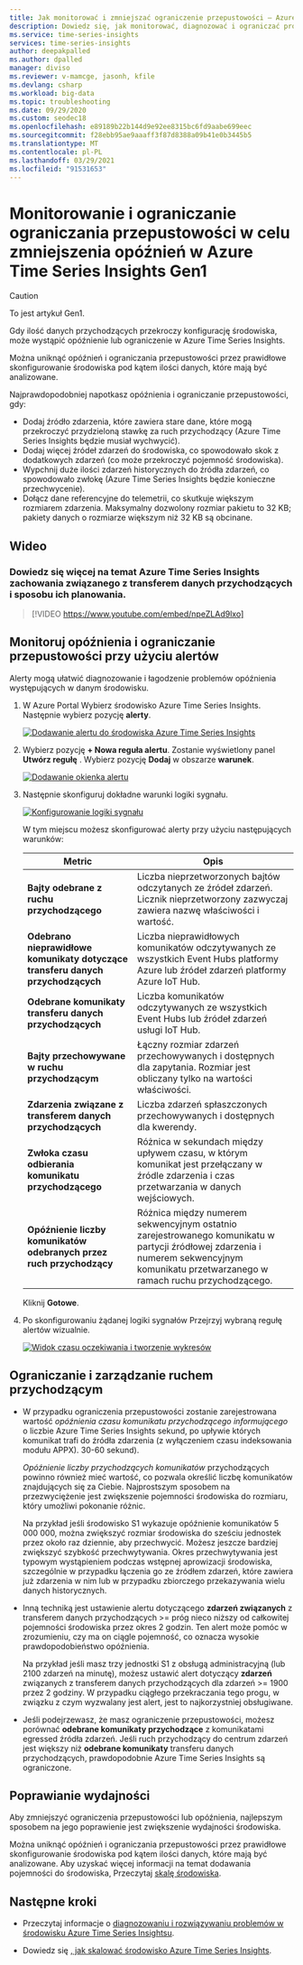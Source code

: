 ```yaml
---
title: Jak monitorować i zmniejszać ograniczenie przepustowości — Azure Time Series Insights | Microsoft Docs
description: Dowiedz się, jak monitorować, diagnozować i ograniczać problemy z wydajnością, które powodują opóźnienia i ograniczanie przepustowości w Azure Time Series Insights.
ms.service: time-series-insights
services: time-series-insights
author: deepakpalled
ms.author: dpalled
manager: diviso
ms.reviewer: v-mamcge, jasonh, kfile
ms.devlang: csharp
ms.workload: big-data
ms.topic: troubleshooting
ms.date: 09/29/2020
ms.custom: seodec18
ms.openlocfilehash: e89189b22b144d9e92ee8315bc6fd9aabe699eec
ms.sourcegitcommit: f28ebb95ae9aaaff3f87d8388a09b41e0b3445b5
ms.translationtype: MT
ms.contentlocale: pl-PL
ms.lasthandoff: 03/29/2021
ms.locfileid: "91531653"
---
```

# <a name="monitor-and-mitigate-throttling-to-reduce-latency-in-azure-time-series-insights-gen1"></a>Monitorowanie i ograniczanie ograniczania przepustowości w celu zmniejszenia opóźnień w Azure Time Series Insights Gen1

> [!CAUTION]
> To jest artykuł Gen1.

Gdy ilość danych przychodzących przekroczy konfigurację środowiska, może wystąpić opóźnienie lub ograniczenie w Azure Time Series Insights.

Można uniknąć opóźnień i ograniczania przepustowości przez prawidłowe skonfigurowanie środowiska pod kątem ilości danych, które mają być analizowane.

Najprawdopodobniej napotkasz opóźnienia i ograniczanie przepustowości, gdy:

- Dodaj źródło zdarzenia, które zawiera stare dane, które mogą przekroczyć przydzieloną stawkę za ruch przychodzący (Azure Time Series Insights będzie musiał wychwycić).
- Dodaj więcej źródeł zdarzeń do środowiska, co spowodowało skok z dodatkowych zdarzeń (co może przekroczyć pojemność środowiska).
- Wypchnij duże ilości zdarzeń historycznych do źródła zdarzeń, co spowodowało zwłokę (Azure Time Series Insights będzie konieczne przechwycenie).
- Dołącz dane referencyjne do telemetrii, co skutkuje większym rozmiarem zdarzenia. Maksymalny dozwolony rozmiar pakietu to 32 KB; pakiety danych o rozmiarze większym niż 32 KB są obcinane.

## <a name="video"></a>Wideo

### <a name="learn-about-azure-time-series-insights-data-ingress-behavior-and-how-to-plan-for-itbr"></a>Dowiedz się więcej na temat Azure Time Series Insights zachowania związanego z transferem danych przychodzących i sposobu ich planowania.</br>

> [!VIDEO https://www.youtube.com/embed/npeZLAd9lxo]

## <a name="monitor-latency-and-throttling-with-alerts"></a>Monitoruj opóźnienia i ograniczanie przepustowości przy użyciu alertów

Alerty mogą ułatwić diagnozowanie i łagodzenie problemów opóźnienia występujących w danym środowisku.

1. W Azure Portal Wybierz środowisko Azure Time Series Insights. Następnie wybierz pozycję **alerty**.

   [![Dodawanie alertu do środowiska Azure Time Series Insights](media/environment-mitigate-latency/mitigate-latency-add-alert.png)](media/environment-mitigate-latency/mitigate-latency-add-alert.png#lightbox)

1. Wybierz pozycję **+ Nowa reguła alertu**. Zostanie wyświetlony panel **Utwórz regułę** . Wybierz pozycję **Dodaj** w obszarze **warunek**.

   [![Dodawanie okienka alertu](media/environment-mitigate-latency/mitigate-latency-add-pane.png)](media/environment-mitigate-latency/mitigate-latency-add-pane.png#lightbox)

1. Następnie skonfiguruj dokładne warunki logiki sygnału.

   [![Konfigurowanie logiki sygnału](media/environment-mitigate-latency/configure-alert-rule.png)](media/environment-mitigate-latency/configure-alert-rule.png#lightbox)

   W tym miejscu możesz skonfigurować alerty przy użyciu następujących warunków:

   |Metric  |Opis  |
   |---------|---------|
   |**Bajty odebrane z ruchu przychodzącego**     | Liczba nieprzetworzonych bajtów odczytanych ze źródeł zdarzeń. Licznik nieprzetworzony zazwyczaj zawiera nazwę właściwości i wartość.  |  
   |**Odebrano nieprawidłowe komunikaty dotyczące transferu danych przychodzących**     | Liczba nieprawidłowych komunikatów odczytywanych ze wszystkich Event Hubs platformy Azure lub źródeł zdarzeń platformy Azure IoT Hub.      |
   |**Odebrane komunikaty transferu danych przychodzących**   | Liczba komunikatów odczytywanych ze wszystkich Event Hubs lub źródeł zdarzeń usługi IoT Hub.        |
   |**Bajty przechowywane w ruchu przychodzącym**     | Łączny rozmiar zdarzeń przechowywanych i dostępnych dla zapytania. Rozmiar jest obliczany tylko na wartości właściwości.        |
   |**Zdarzenia związane z transferem danych przychodzących**     |   Liczba zdarzeń spłaszczonych przechowywanych i dostępnych dla kwerendy.      |
   |**Zwłoka czasu odbierania komunikatu przychodzącego**    |  Różnica w sekundach między upływem czasu, w którym komunikat jest przełączany w źródle zdarzenia i czas przetwarzania w danych wejściowych.      |
   |**Opóźnienie liczby komunikatów odebranych przez ruch przychodzący**    |  Różnica między numerem sekwencyjnym ostatnio zarejestrowanego komunikatu w partycji źródłowej zdarzenia i numerem sekwencyjnym komunikatu przetwarzanego w ramach ruchu przychodzącego.      |

   Kliknij **Gotowe**.

1. Po skonfigurowaniu żądanej logiki sygnałów Przejrzyj wybraną regułę alertów wizualnie.

   [![Widok czasu oczekiwania i tworzenie wykresów](media/environment-mitigate-latency/mitigate-latency-view-and-charting.png)](media/environment-mitigate-latency/mitigate-latency-view-and-charting.png#lightbox)

## <a name="throttling-and-ingress-management"></a>Ograniczanie i zarządzanie ruchem przychodzącym

- W przypadku ograniczenia przepustowości zostanie zarejestrowana wartość *opóźnienia czasu komunikatu przychodzącego informującego* o liczbie Azure Time Series Insights sekund, po upływie których komunikat trafi do źródła zdarzenia (z wyłączeniem czasu indeksowania modułu APPX). 30-60 sekund).  

  *Opóźnienie liczby przychodzących komunikatów* przychodzących powinno również mieć wartość, co pozwala określić liczbę komunikatów znajdujących się za Ciebie.  Najprostszym sposobem na przezwyciężenie jest zwiększenie pojemności środowiska do rozmiaru, który umożliwi pokonanie różnic.  

  Na przykład jeśli środowisko S1 wykazuje opóźnienie komunikatów 5 000 000, można zwiększyć rozmiar środowiska do sześciu jednostek przez około raz dziennie, aby przechwycić.  Możesz jeszcze bardziej zwiększyć szybkość przechwytywania. Okres przechwytywania jest typowym wystąpieniem podczas wstępnej aprowizacji środowiska, szczególnie w przypadku łączenia go ze źródłem zdarzeń, które zawiera już zdarzenia w nim lub w przypadku zbiorczego przekazywania wielu danych historycznych.

- Inną techniką jest ustawienie alertu dotyczącego **zdarzeń związanych** z transferem danych przychodzących >= próg nieco niższy od całkowitej pojemności środowiska przez okres 2 godzin.  Ten alert może pomóc w zrozumieniu, czy ma on ciągle pojemność, co oznacza wysokie prawdopodobieństwo opóźnienia.

  Na przykład jeśli masz trzy jednostki S1 z obsługą administracyjną (lub 2100 zdarzeń na minutę), możesz ustawić alert dotyczący **zdarzeń** związanych z transferem danych przychodzących dla zdarzeń >= 1900 przez 2 godziny. W przypadku ciągłego przekraczania tego progu, w związku z czym wyzwalany jest alert, jest to najkorzystniej obsługiwane.  

- Jeśli podejrzewasz, że masz ograniczenie przepustowości, możesz porównać **odebrane komunikaty przychodzące** z komunikatami egressed źródła zdarzeń.  Jeśli ruch przychodzący do centrum zdarzeń jest większy niż **odebrane komunikaty** transferu danych przychodzących, prawdopodobnie Azure Time Series Insights są ograniczone.

## <a name="improving-performance"></a>Poprawianie wydajności

Aby zmniejszyć ograniczenia przepustowości lub opóźnienia, najlepszym sposobem na jego poprawienie jest zwiększenie wydajności środowiska.

Można uniknąć opóźnień i ograniczania przepustowości przez prawidłowe skonfigurowanie środowiska pod kątem ilości danych, które mają być analizowane. Aby uzyskać więcej informacji na temat dodawania pojemności do środowiska, Przeczytaj [skalę środowiska](time-series-insights-how-to-scale-your-environment.md).

## <a name="next-steps"></a>Następne kroki

- Przeczytaj informacje o [diagnozowaniu i rozwiązywaniu problemów w środowisku Azure Time Series Insightsu](time-series-insights-diagnose-and-solve-problems.md).

- Dowiedz się [, jak skalować środowisko Azure Time Series Insights](time-series-insights-how-to-scale-your-environment.md).
